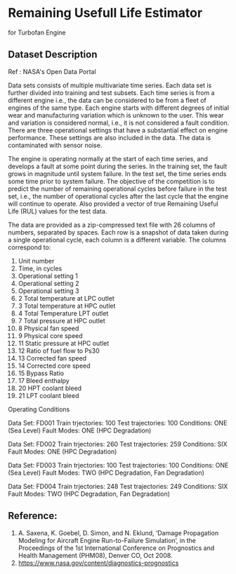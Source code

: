 # Remaining Usefull Life Estimator
for Turbofan Engine

## Dataset Description
Ref : NASA's Open Data Portal

Data sets consists of multiple multivariate time series. Each data set is further divided into training and test subsets. Each time series is from a different engine i.e., the data can be considered to be from a fleet of engines of the same type. Each engine starts with different degrees of initial wear and manufacturing variation which is unknown to the user. This wear and variation is considered normal, i.e., it is not considered a fault condition. There are three operational settings that have a substantial effect on engine performance. These settings are also included in the data. The data is contaminated with sensor noise.

The engine is operating normally at the start of each time series, and develops a fault at some point during the series. In the training set, the fault grows in magnitude until system failure. In the test set, the time series ends some time prior to system failure. The objective of the competition is to predict the number of remaining operational cycles before failure in the test set, i.e., the number of operational cycles after the last cycle that the engine will continue to operate. Also provided a vector of true Remaining Useful Life (RUL) values for the test data.

The data are provided as a zip-compressed text file with 26 columns of numbers, separated by spaces. Each row is a snapshot of data taken during a single operational cycle, each column is a different variable. The columns correspond to:

1. Unit number
2. Time, in cycles
3. Operational setting 1
4. Operational setting 2
5. Operational setting 3
6. 2 Total temperature at LPC outlet
7. 3 Total temperature at HPC outlet
8. 4 Total Temperature LPT outlet
9. 7 Total pressure at HPC outlet
10. 8 Physical fan speed
11. 9 Physical core speed
12. 11 Static pressure at HPC outlet
13. 12 Ratio of fuel flow to Ps30
14. 13 Corrected fan speed
15. 14 Corrected core speed
16. 15 Bypass Ratio
17. 17 Bleed enthalpy
18. 20 HPT coolant bleed
19. 21 LPT coolant bleed

Operating Conditions

Data Set: FD001
Train trjectories: 100
Test trajectories: 100
Conditions: ONE (Sea Level)
Fault Modes: ONE (HPC Degradation)

Data Set: FD002
Train trjectories: 260
Test trajectories: 259
Conditions: SIX
Fault Modes: ONE (HPC Degradation)

Data Set: FD003
Train trjectories: 100
Test trajectories: 100
Conditions: ONE (Sea Level)
Fault Modes: TWO (HPC Degradation, Fan Degradation)

Data Set: FD004
Train trjectories: 248
Test trajectories: 249
Conditions: SIX
Fault Modes: TWO (HPC Degradation, Fan Degradation)


## Reference:
1. A. Saxena, K. Goebel, D. Simon, and N. Eklund, ‘Damage Propagation Modeling for Aircraft Engine Run-to-Failure Simulation’, in the Proceedings of the 1st International Conference on Prognostics and Health Management (PHM08), Denver CO, Oct 2008.
2. https://www.nasa.gov/content/diagnostics-prognostics